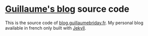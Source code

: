 # [Guillaume's blog](https://blog.guillaumebriday.fr/) source code

This is the source code of [blog.guillaumebriday.fr](https://blog.guillaumebriday.fr/). My personal blog available in french only built with [Jekyll](http://jekyllrb.com).
